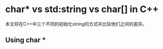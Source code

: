 # char* vs std:string vs char[] in C++

本文将在C++中三个不同的初始化string的方式并比较他们之间的差异。

## Using char *

[geeksforgeeks]: https://www.geeksforgeeks.org/char-vs-stdstring-vs-char-c/    "char* vs std:string vs char[] in C++"
